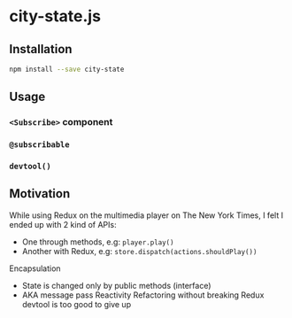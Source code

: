 # city-state.js

## Installation

```bash
npm install --save city-state
```

## Usage

### `<Subscribe>` component

### `@subscribable`

### `devtool()`

## Motivation

While using Redux on the multimedia player on The New York Times, I felt I ended
up with 2 kind of APIs:
- One through methods, e.g: `player.play()`
- Another with Redux, e.g: `store.dispatch(actions.shouldPlay())`

Encapsulation
- State is changed only by public methods (interface)
- AKA message pass
Reactivity
Refactoring without breaking
Redux devtool is too good to give up
